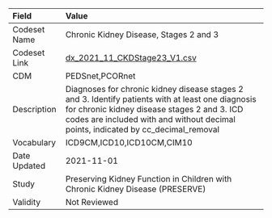 |Field        |Value                                                                                                                                                                                                                                 |
|:------------|:-------------------------------------------------------------------------------------------------------------------------------------------------------------------------------------------------------------------------------------|
|Codeset Name |Chronic Kidney Disease, Stages 2 and 3                                                                                                                                                                                                |
|Codeset Link |[dx_2021_11_CKDStage23_V1.csv](https://github.com/PEDSnet/Variable-Dictionary/blob/main/conditions/dx_2021_11_CKDStage23_V1.csv)                                                                                                      |
|CDM          |PEDSnet,PCORnet                                                                                                                                                                                                                       |
|Description  |Diagnoses for chronic kidney disease stages 2 and 3. Identify patients with at least one diagnosis for chronic kidney disease stages 2 and 3. ICD codes are included with and without decimal points, indicated by cc_decimal_removal |
|Vocabulary   |ICD9CM,ICD10,ICD10CM,CIM10                                                                                                                                                                                                            |
|Date Updated |2021-11-01                                                                                                                                                                                                                            |
|Study        |Preserving Kidney Function in Children with Chronic Kidney Disease (PRESERVE)                                                                                                                                                         |
|Validity     |Not Reviewed                                                                                                                                                                                                                          |
